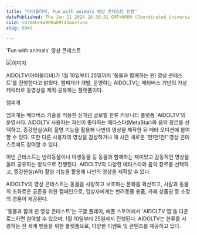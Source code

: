 ```yaml
---
title: "아이돌티비, Fun with animals 영상 콘테스트 진행"
datePublished: Thu Jan 11 2024 16:36:31 GMT+0000 (Coordinated Universal Time)
cuid: cm706hrkw000a09l41wov7ucm
slug: 6040

---
```



'Fun with animals' 영상 콘테스트

![이미지](https://cdn.hashnode.com/res/hashnode/image/upload/v1739259991606/8372594f-da1f-4a7f-8c05-2ab3dc64e9cd.jpeg)

AIDOLTV(아이돌티비)가 1월 10일부터 25일까지 '동물과 함께하는 펀! 영상 콘테스트'를 진행한다고 밝혔다. 엠찌개가 개발, 운영하는 AIDOLTV는 메타버스 기반의 가상 캐릭터로 동영상을 제작·공유하는 플랫폼이다.

엠찌개

엠찌개는 메타버스 기술을 적용한 신개념 글로벌 한류 커뮤니티 플랫폼 'AIDOLTV'의 운영사다. AIDOLTV 사용자는 자신이 좋아하는 메타스타(MetaStar)와 음악 장르를 선택하고, 증강현실(AR) 촬영 기능을 활용해 나만의 영상을 제작한 뒤 메타 오디션에 참여할 수 있다. 또한 다른 사용자의 영상을 감상하거나 매 시즌 새로운 '펀!펀!펀!' 영상 콘테스트에도 참여할 수 있다.

이번 콘테스트는 반려동물이나 야생동물 등 동물과 함께하는 재미있고 감동적인 영상을 올려 공유하는 방식으로 진행된다. AIDOLTV의 다양한 메타스타와 음악 장르를 선택하고, 증강현실(AR) 촬영 기능을 활용해 나만의 영상을 제작할 수 있다.

AIDOLTV의 영상 콘테스트는 동물을 사랑하고 보호하는 문화를 확산하고, 사람과 동물의 조화로운 공존을 위한 캠페인으로, 입상자에게는 반려동물 용품, 카페 상품권 등 소정의 경품이 제공된다.

'동물과 함께 펀 영상 콘테스트'는 구글 플레이, 애플 스토어에서 'AIDOLTV 앱'을 다운로드하면 참여할 수 있으며, 1월 10일부터 25일까지 진행된다. AIDOLTV는 한류를 사랑하는 전 세계 팬들을 위한 플랫폼으로, 다양한 이벤트 및 콘텐츠를 제공하고 있다.